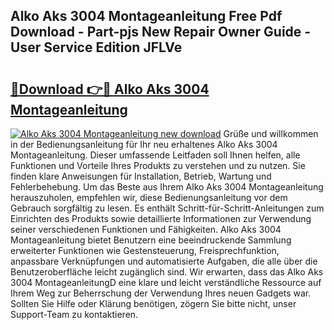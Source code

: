## Alko Aks 3004 Montageanleitung Free Pdf Download - Part-pjs New Repair Owner Guide - User Service Edition JFLVe

# <h2><a href="http://df8jhuw.blite.top/?on=Alko+Aks+3004+Montageanleitung">🔗Download 👉🔴 Alko Aks 3004 Montageanleitung</a></h2>

[![Alko Aks 3004 Montageanleitung new download](https://i.imgur.com/lujVjoI.png)](http://df8jhuw.blite.top/?on=Alko+Aks+3004+Montageanleitung)
Grüße und willkommen in der Bedienungsanleitung für Ihr neu erhaltenes Alko Aks 3004 Montageanleitung. Dieser umfassende Leitfaden soll Ihnen helfen, alle Funktionen und Vorteile Ihres Produkts zu verstehen und zu nutzen. Sie finden klare Anweisungen für Installation, Betrieb, Wartung und Fehlerbehebung. Um das Beste aus Ihrem Alko Aks 3004 Montageanleitung herauszuholen, empfehlen wir, diese Bedienungsanleitung vor dem Gebrauch sorgfältig zu lesen. Es enthält Schritt-für-Schritt-Anleitungen zum Einrichten des Produkts sowie detaillierte Informationen zur Verwendung seiner verschiedenen Funktionen und Fähigkeiten. Alko Aks 3004 Montageanleitung bietet Benutzern eine beeindruckende Sammlung erweiterter Funktionen wie Gestensteuerung, Freisprechfunktion, anpassbare Verknüpfungen und automatisierte Aufgaben, die alle über die Benutzeroberfläche leicht zugänglich sind. Wir erwarten, dass das Alko Aks 3004 MontageanleitungD eine klare und leicht verständliche Ressource auf Ihrem Weg zur Beherrschung der Verwendung Ihres neuen Gadgets war. Sollten Sie Hilfe oder Klärung benötigen, zögern Sie bitte nicht, unser Support-Team zu kontaktieren.
